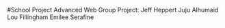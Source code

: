 #School Project
Advanced Web Group Project:
Jeff Heppert
Juju Alhumaid
Lou Fillingham
Emilee Serafine